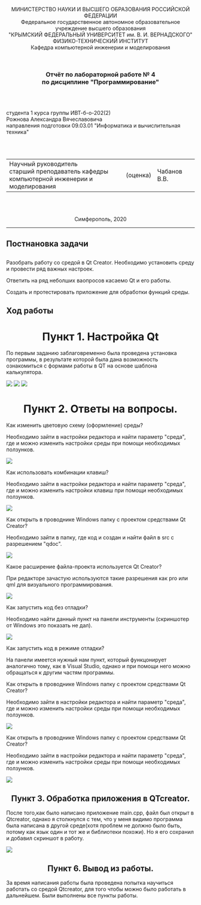 <p align="center">МИНИСТЕРСТВО НАУКИ  И ВЫСШЕГО ОБРАЗОВАНИЯ РОССИЙСКОЙ ФЕДЕРАЦИИ<br>
Федеральное государственное автономное образовательное учреждение высшего образования<br>
"КРЫМСКИЙ ФЕДЕРАЛЬНЫЙ УНИВЕРСИТЕТ им. В. И. ВЕРНАДСКОГО"<br>
ФИЗИКО-ТЕХНИЧЕСКИЙ ИНСТИТУТ<br>
Кафедра компьютерной инженерии и моделирования</p>
<br>
<h3 align="center">Отчёт по лабораторной работе № 4<br> по дисциплине "Программирование"</h3>
<br><br>
<p>студента 1 курса группы ИВТ-б-о-202(2)<br>
Рожнова Александра Вячеславовича<br>
направления подготовки 09.03.01 "Информатика и вычислительная техника"</p>
<br><br>
<table>
<tr><td>Научный руководитель<br> старший преподаватель кафедры<br> компьютерной инженерии и моделирования</td>
<td>(оценка)</td>
<td>Чабанов В.В.</td>
</tr>
</table>
<br><br>
<p align="center">Симферополь, 2020</p>
<hr>

<h2 align="left">Постнановка задачи<br><h2>

</h3>
<p align="left">Разобрать работу со средой в Qt Creator.  Необходимо установить среду и провести ряд важных настроек.<br>
<p align="left">Ответить на ряд неболших ваопросов касаемо Qt и его работы.<br>
<p align="left">Создать и протестировать приложение для обработки функций среды.<br>
<h2 align="left">Ход работы</h2>
<h1 align="center">Пункт 1. Настройка Qt</h1>
<p align="left">По первым заданию заблаговременно была проведена установка программы, в результате которой была дана возможность ознакомиться с формами работы в QT на основе шаблона калькулятора.</p>

![]("./calcnote.png")
![]("./calcform.png")
![]("./calcwork.png")

<h1 align="center">Пункт 2. Ответы на вопросы.</h1>
<p align="left">Как изменить цветовую схему (оформление) среды? </p>
<p>Необходимо зайти в настройки редактора и найти параметр "среда", где и можно изменить настройки среды при помощи необходимых ползунков.</p>

![]("./settings.png")

<p align="left">Как использовать комбинации клавиш? </p>
<p>Необходимо зайти в настройки редактора и найти параметр "среда", где и можно изменить настройки клавиш при помощи необходимых ползунков.</p>

![]("./modulesearcher.png")

<p align="left">Как открыть в проводнике Windows папку с проектом средствами Qt Creator? </p>
<p>Необходимо зайти в папку, где код и создан и найти файл в src с разрешением "qdoc".</p>

![]("./calqfileset.png")

<p align="left">Какое расширение файла-проекта используется Qt Creator? </p>
<p>При редакторе зачастую используются такие разрешения как pro или qml для визуального программирования.</p>

![]("./calcfileprop.png")

<p align="left">Как запустить код без отладки? </p>
<p>Необходимо найти данный пункт на панели инструменты (скриншотер от Windows это показать не дал).</p>

![]("./qtinstrum.png")

<p align="left">Как запустить код в режиме отладки? </p>
<p>На панели имеется нужный нам пункт, который функцонирует аналогично тому, как в Visual Studio, однако и при помощи него можно обращаться к другим частям программы.</p>

<p align="left">Как открыть в проводнике Windows папку с проектом средствами Qt Creator? </p>
<p>Необходимо зайти в настройки редактора и найти параметр "среда", где и можно изменить настройки среды при помощи необходимых ползунков.</p>

![]("./settings.png")

<p align="left">Как открыть в проводнике Windows папку с проектом средствами Qt Creator? </p>
<p>Необходимо зайти в настройки редактора и найти параметр "среда", где и можно изменить настройки среды при помощи необходимых ползунков.</p>

![]("./settings.png")

</p>
<h2 align="center">Пункт 3. Обработка приложения в QTcreator.</h2>
<p align="left">После того,как было написано приложение main.cpp, файл был открыт в Qtcreator, однако я столкнулся с тем, что у меня видимо программа была написана в другой среде(хотя проблем не должно было быть, потому как язык один и тот же и библиотеки похожи). Но я его сохранил и добавил скриншот в работу. </p>  

![]("./main.cpp.png")

<h2 align="center">Пункт 6. Вывод из работы.</h2>
<p align="left">За время написания работы была проведена попытка научиться работать со средой Qtcreator, для того чтобы можно было работать в дальнейшем. Были выполнены  все пункты работы. </p>

